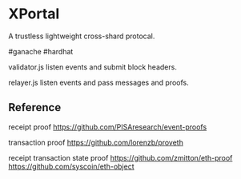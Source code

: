 # XPortal

A trustless lightweight cross-shard protocal.

#ganache #hardhat

validator.js listen events and submit block headers.

relayer.js listen events and pass messages and proofs.

## Reference

receipt proof https://github.com/PISAresearch/event-proofs

transaction proof https://github.com/lorenzb/proveth

receipt transaction state proof https://github.com/zmitton/eth-proof https://github.com/syscoin/eth-object
